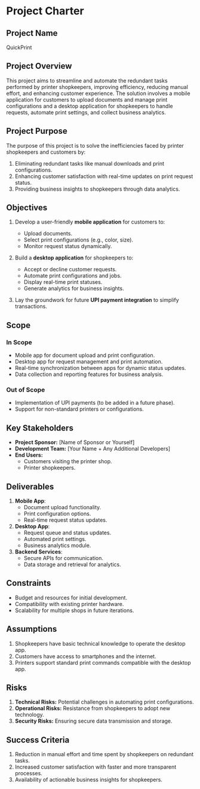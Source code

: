 # Project Charter

## Project Name
QuickPrint

## Project Overview
This project aims to streamline and automate the redundant tasks performed by printer shopkeepers, improving efficiency, reducing manual effort, and enhancing customer experience. The solution involves a mobile application for customers to upload documents and manage print configurations and a desktop application for shopkeepers to handle requests, automate print settings, and collect business analytics.

## Project Purpose
The purpose of this project is to solve the inefficiencies faced by printer shopkeepers and customers by:
1. Eliminating redundant tasks like manual downloads and print configurations.
2. Enhancing customer satisfaction with real-time updates on print request status.
3. Providing business insights to shopkeepers through data analytics.

## Objectives
1. Develop a user-friendly **mobile application** for customers to:
   - Upload documents.
   - Select print configurations (e.g., color, size).
   - Monitor request status dynamically.

2. Build a **desktop application** for shopkeepers to:
   - Accept or decline customer requests.
   - Automate print configurations and jobs.
   - Display real-time print statuses.
   - Generate analytics for business insights.

3. Lay the groundwork for future **UPI payment integration** to simplify transactions.

## Scope
### In Scope
- Mobile app for document upload and print configuration.
- Desktop app for request management and print automation.
- Real-time synchronization between apps for dynamic status updates.
- Data collection and reporting features for business analysis.

### Out of Scope
- Implementation of UPI payments (to be added in a future phase).
- Support for non-standard printers or configurations.

## Key Stakeholders
- **Project Sponsor:** [Name of Sponsor or Yourself]
- **Development Team:** [Your Name + Any Additional Developers]
- **End Users:**
  - Customers visiting the printer shop.
  - Printer shopkeepers.

## Deliverables
1. **Mobile App**:
   - Document upload functionality.
   - Print configuration options.
   - Real-time request status updates.
2. **Desktop App**:
   - Request queue and status updates.
   - Automated print settings.
   - Business analytics module.
3. **Backend Services**:
   - Secure APIs for communication.
   - Data storage and retrieval for analytics.

## Constraints
- Budget and resources for initial development.
- Compatibility with existing printer hardware.
- Scalability for multiple shops in future iterations.

## Assumptions
1. Shopkeepers have basic technical knowledge to operate the desktop app.
2. Customers have access to smartphones and the internet.
3. Printers support standard print commands compatible with the desktop app.

## Risks
1. **Technical Risks:** Potential challenges in automating print configurations.
2. **Operational Risks:** Resistance from shopkeepers to adopt new technology.
3. **Security Risks:** Ensuring secure data transmission and storage.

## Success Criteria
1. Reduction in manual effort and time spent by shopkeepers on redundant tasks.
2. Increased customer satisfaction with faster and more transparent processes.
3. Availability of actionable business insights for shopkeepers.


